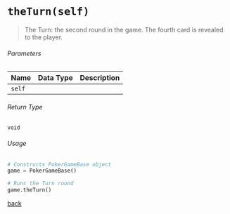 <!-- Method Name -->

# <code>theTurn(self)</code>

<!-- Method Description -->
> The Turn: the second round in the game. The fourth card is revealed to the player.

<!-- Parameters -->
###### Parameters
| Name   | Data Type | Description |
| ------ | --------- | ----------- |
| `self` |           |             |


<!-- Return Type -->
###### Return Type
`void`

<!-- Method Example -->
###### Usage
```python
# Constructs PokerGameBase object
game = PokerGameBase()

# Runs the Turn round
game.theTurn()
```
<!-- Back to className.md -->
<!-- The path in this link will be the one that is used for the component -->
[back](../PokerGameBase.md)